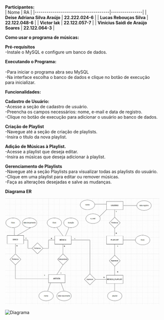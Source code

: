 
**Participantes:**<br>
| Nome                                 | RA             |
|--------------------------------------|----------------|
| **Deise Adriana Silva Araújo**          | **22.222.024-6**   |
| **Lucas Rebouças Silva**                 | **22.122.048-6**   |
| **Victor Iak**                           | **22.122.057-7**   |
| **Vinícius Saidi de Araújo Soares**     | **22.122.064-3**   |

**Como usar o programa de músicas:**<br>

**Pré-requisitos<br>**
-Instale o MySQL e configure um banco de dados.<br>

**Executando o Programa:<br><br>**
-Para iniciar o programa abra seu MySQL<br>
-Na interface escolha o banco de dados e clique no botão de execução para inicializar.<br>

**Funcionalidades:<br>**

**Cadastro de Usuário:<br>**
-Acesse a seção de cadastro de usuário.<br>
-Preencha os campos necessários: nome, e-mail e data de registro.<br>
-Clique no botão de execução para adicionar o usuário ao banco de dados.<br>


**Criação de Playlist<br>**
-Navegue até a seção de criação de playlists.<br>
-Insira o título da nova playlist.<br>

**Adição de Músicas à Playlist.<br>**
-Acesse a playlist que deseja editar.<br>
-Insira as músicas que deseja adicionar à playlist.<br>

**Gerenciamento de Playlists<br>**
-Navegue até a seção Playlists para visualizar todas as playlists do usuário.<br>
-Clique em uma playlist para editar ou remover músicas.<br>
-Faça as alterações desejadas e salve as mudanças.<br>

**Diagrama ER**

![Modelo](https://github.com/DehAraujo/Streaming_Musica/blob/main/Modelo.jpg?raw=true)


![Diagrama](https://github.com/user-attachments/assets/a338daa5-effd-4154-8d19-4f8e15b02eaa)


